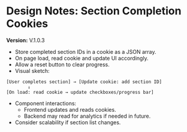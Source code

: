 # Design Notes: Section Completion Cookies

**Version:** V.1.0.3

- Store completed section IDs in a cookie as a JSON array.
- On page load, read cookie and update UI accordingly.
- Allow a reset button to clear progress.
- Visual sketch:

```
[User completes section] → [Update cookie: add section ID]
        ↓
[On load: read cookie → update checkboxes/progress bar]
```

- Component interactions:
  - Frontend updates and reads cookies.
  - Backend may read for analytics if needed in future.
- Consider scalability if section list changes.
